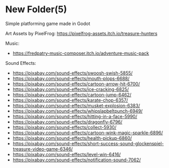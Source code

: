 # New Folder(5)

Simple platforming game made in Godot

Art Assets by PixelFrog:
https://pixelfrog-assets.itch.io/treasure-hunters

Music:
 - https://fredpatry-music-composer.itch.io/adventure-music-pack

Sound Effects:
 - https://pixabay.com/sound-effects/swoosh-swish-5855/
 - https://pixabay.com/sound-effects/mouth-plops-6688/
 - https://pixabay.com/sound-effects/cartoon-arrow-hit-6700/
 - https://pixabay.com/sound-effects/ice-cracking-6825/
 - https://pixabay.com/sound-effects/cartoon-jump-6462/
 - https://pixabay.com/sound-effects/karate-chop-6357/
 - https://pixabay.com/sound-effects/musket-explosion-6383/
 - https://pixabay.com/sound-effects/whipslapbeltpunch-6949/
 - https://pixabay.com/sound-effects/hitting-in-a-face-5990/
 - https://pixabay.com/sound-effects/dragonfly-6796/
 - https://pixabay.com/sound-effects/collect-5930/
 - https://pixabay.com/sound-effects/cartoon-wink-magic-sparkle-6896/
 - https://pixabay.com/sound-effects/health-pickup-6860/
 - https://pixabay.com/sound-effects/short-success-sound-glockenspiel-treasure-video-game-6346/
 - https://pixabay.com/sound-effects/level-win-6416/
 - https://pixabay.com/sound-effects/notification-sound-7062/